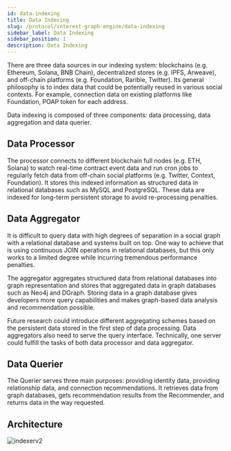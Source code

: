 ```yaml
---
id: data-indexing
title: Data Indexing
slug: /protocol/interest-graph-engine/data-indexing
sidebar_label: Data Indexing
sidebar_position: 1
description: Data Indexing
---
```


There are three data sources in our indexing system: blockchains (e.g. Ethereum, Solana, BNB Chain), decentralized stores (e.g. IPFS, Arweave), and off-chain platforms (e.g. Foundation, Rarible, Twitter). Its general philosophy is to index data that could be potentially reused in various social contexts. For example, connection data on existing platforms like Foundation, POAP token for each address.

Data indexing is composed of three components: data processing, data aggregation and data querier.

## Data Processor

The processor connects to different blockchain full nodes (e.g. ETH, Solana) to watch real-time contract event data and run cron jobs to regularly fetch data from off-chain social platforms (e.g. Twitter, Context, Foundation). It stores this indexed information as structured data in relational databases such as MySQL and PostgreSQL. These data are indexed for long-term persistent storage to avoid re-processing penalties.

## Data Aggregator

It is difficult to query data with high degrees of separation in a social graph with a relational database and systems built on top. One way to achieve that is using continuous JOIN operations in relational databases, but this only works to a limited degree while incurring tremendous performance penalties.

The aggregator aggregates structured data from relational databases into graph representation and stores that aggregated data in graph databases such as Neo4j and DGraph. Storing data in a graph database gives developers more query capabilities and makes graph-based data analysis and recommendation possible.

Future research could introduce different aggregating schemes based on the persistent data stored in the first step of data processing. Data aggregators also need to serve the query interface. Technically, one server could fulfill the tasks of both data processor and data aggregator.

## Data Querier

The Querier serves three main purposes: providing identity data, providing relationship data, and connection recommendations. It retrieves data from graph databases, gets recommendation results from the Recommender, and returns data in the way requested.

## Architecture

![indexerv2](/img/v2/indexerv2.png)

